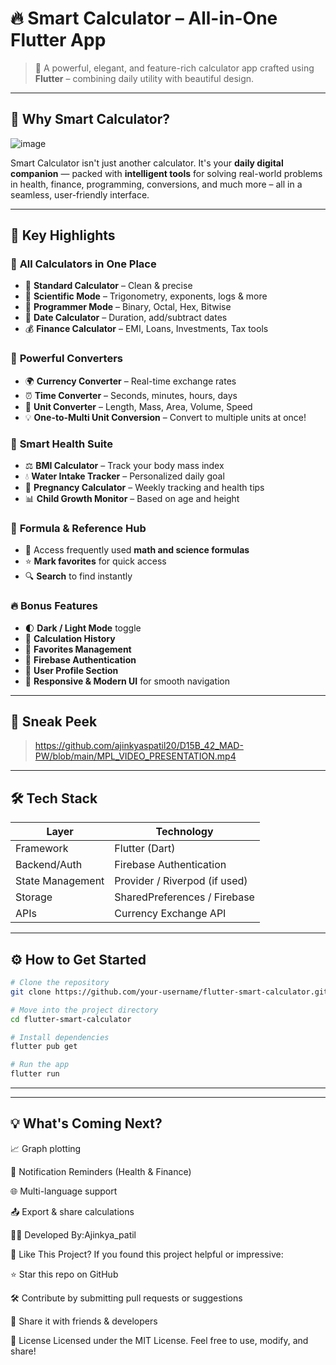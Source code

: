 # 🔥 Smart Calculator – All-in-One Flutter App

> 🎯 A powerful, elegant, and feature-rich calculator app crafted using **Flutter** – combining daily utility with beautiful design.

---

## 🌟 Why Smart Calculator?
![image](https://github.com/user-attachments/assets/26b47806-ea9d-4951-8849-fb75a646055d)

Smart Calculator isn't just another calculator. It's your **daily digital companion** — packed with **intelligent tools** for solving real-world problems in health, finance, programming, conversions, and much more – all in a seamless, user-friendly interface.

---

## 🚀 Key Highlights

### 🧮 **All Calculators in One Place**
- 🔢 **Standard Calculator** – Clean & precise
- 🧪 **Scientific Mode** – Trigonometry, exponents, logs & more
- 🧠 **Programmer Mode** – Binary, Octal, Hex, Bitwise
- 📆 **Date Calculator** – Duration, add/subtract dates
- 💰 **Finance Calculator** – EMI, Loans, Investments, Tax tools

### 🔄 **Powerful Converters**
- 🌍 **Currency Converter** – Real-time exchange rates
- ⏰ **Time Converter** – Seconds, minutes, hours, days
- 📏 **Unit Converter** – Length, Mass, Area, Volume, Speed
- 💡 **One-to-Multi Unit Conversion** – Convert to multiple units at once!

### 💚 **Smart Health Suite**
- ⚖️ **BMI Calculator** – Track your body mass index
- 💧 **Water Intake Tracker** – Personalized daily goal
- 👶 **Pregnancy Calculator** – Weekly tracking and health tips
- 📊 **Child Growth Monitor** – Based on age and height

### 📘 **Formula & Reference Hub**
- 🧾 Access frequently used **math and science formulas**
- ⭐ **Mark favorites** for quick access
- 🔍 **Search** to find instantly

### 🔥 **Bonus Features**
- 🌓 **Dark / Light Mode** toggle
- 🧾 **Calculation History**
- 💖 **Favorites Management**
- 🔐 **Firebase Authentication**
- 👤 **User Profile Section**
- 📱 **Responsive & Modern UI** for smooth navigation

---

## 📸 Sneak Peek

> https://github.com/ajinkyaspatil20/D15B_42_MAD-PW/blob/main/MPL_VIDEO_PRESENTATION.mp4

---

## 🛠 Tech Stack

| Layer             | Technology              |
|-------------------|--------------------------|
| Framework         | Flutter (Dart)           |
| Backend/Auth      | Firebase Authentication  |
| State Management  | Provider / Riverpod (if used) |
| Storage           | SharedPreferences / Firebase |
| APIs              | Currency Exchange API    |

---

## ⚙️ How to Get Started

```bash
# Clone the repository
git clone https://github.com/your-username/flutter-smart-calculator.git

# Move into the project directory
cd flutter-smart-calculator

# Install dependencies
flutter pub get

# Run the app
flutter run

```
----
----
##  💡 What's Coming Next?
📈 Graph plotting

🔔 Notification Reminders (Health & Finance)

🌐 Multi-language support

📤 Export & share calculations

👨‍💻 Developed By:Ajinkya_patil

🌟 Like This Project?
If you found this project helpful or impressive:

⭐ Star this repo on GitHub

🛠 Contribute by submitting pull requests or suggestions

📲 Share it with friends & developers

📄 License
Licensed under the MIT License.
Feel free to use, modify, and share!



